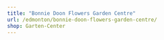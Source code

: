 ```yaml
---
title: "Bonnie Doon Flowers Garden Centre"
url: /edmonton/bonnie-doon-flowers-garden-centre/
shop: Garten-Center
---
```

